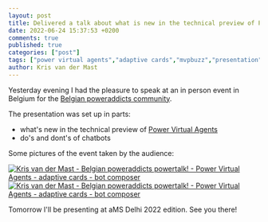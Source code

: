 ```yaml
---
layout: post
title: Delivered a talk about what is new in the technical preview of Power Virtual Agents
date: 2022-06-24 15:37:53 +0200
comments: true
published: true
categories: ["post"]
tags: ["power virtual agents","adaptive cards","mvpbuzz","presentation","public speaking","chatbots"]
author: Kris van der Mast
---
```

Yesterday evening I had the pleasure to speak at an in person event in Belgium for the [Belgian poweraddicts community][1].  

The presentation was set up in parts:

- what's new in the technical preview of [Power Virtual Agents][2]
- do's and dont's of chatbots

Some pictures of the event taken by the audience:

[![Kris van der Mast - Belgian poweraddicts powertalk! - Power Virtual Agents - adaptive cards - bot composer][4]][5]
[![Kris van der Mast - Belgian poweraddicts powertalk! - Power Virtual Agents - adaptive cards - bot composer][6]][7]

Tomorrow I'll be presenting at aMS Delhi 2022 edition. See you there!  

[1]: https://www.poweraddicts.be/belgian-poweraddicts-in-leuven/
[2]: https://powervirtualagents.microsoft.com/en-us/
[4]: /images/Kris_van_der_Mast_poweraddicts_presentation_Phone.jpg
[5]: /images/Kris_van_der_Mast_poweraddicts_presentation.jpg
[6]: /images/Kris_van_der_Mast_poweraddicts_presentation2_Phone.jpg
[7]: /images/Kris_van_der_Mast_poweraddicts_presentation2.jpg
